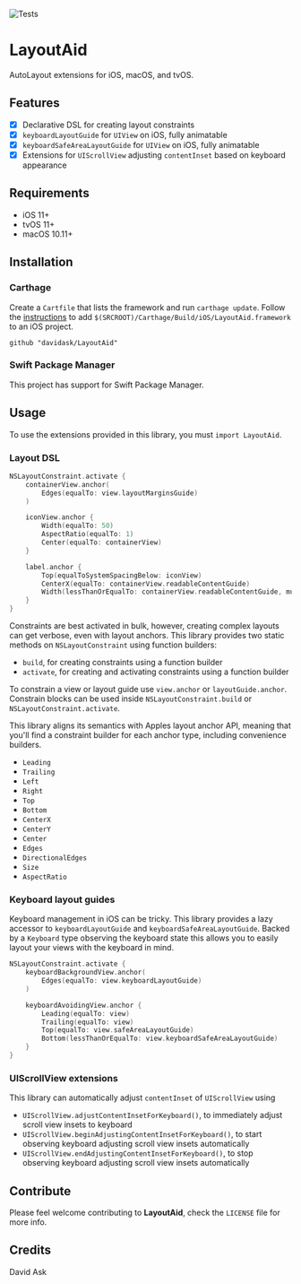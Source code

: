 ![Tests](https://github.com/davidask/LayoutAid/workflows/Tests/badge.svg)

# LayoutAid
AutoLayout extensions for iOS, macOS, and tvOS.

## Features

- [x] Declarative DSL for creating layout constraints
- [x] `keyboardLayoutGuide` for `UIView` on iOS, fully animatable
- [x] `keyboardSafeAreaLayoutGuide` for `UIView` on iOS, fully animatable
- [x] Extensions for `UIScrollView` adjusting `contentInset` based on keyboard appearance

## Requirements

- iOS 11+
- tvOS 11+
- macOS 10.11+

## Installation

### Carthage
Create a `Cartfile` that lists the framework and run `carthage update`. Follow the [instructions](https://github.com/Carthage/Carthage#if-youre-building-for-ios) to add `$(SRCROOT)/Carthage/Build/iOS/LayoutAid.framework` to an iOS project.

```
github "davidask/LayoutAid"
```

### Swift Package Manager
This project has support for Swift Package Manager.

## Usage

To use the extensions provided in this library, you must `import LayoutAid`.

### Layout DSL

```swift
NSLayoutConstraint.activate {
    containerView.anchor(
        Edges(equalTo: view.layoutMarginsGuide)
    )

    iconView.anchor {
        Width(equalTo: 50)
        AspectRatio(equalTo: 1)
        Center(equalTo: containerView)
    }

    label.anchor {
        Top(equalToSystemSpacingBelow: iconView)
        CenterX(equalTo: containerView.readableContentGuide)
        Width(lessThanOrEqualTo: containerView.readableContentGuide, multiplier: 0.5)
    }
}
```

Constraints are best activated in bulk, however, creating complex layouts can get verbose, even with layout anchors. This library provides two static methods on `NSLayoutConstraint` using function builders:

- `build`, for creating constraints using a function builder
- `activate`, for creating and activating constraints using a function builder

To constrain a view or layout guide use `view.anchor` or `layoutGuide.anchor`. Constrain blocks can be used inside `NSLayoutConstraint.build` or `NSLayoutConstraint.activate`.

This library aligns its semantics with Apples layout anchor API, meaning that you'll find a constraint builder for each anchor type, including convenience builders.

* `Leading`
* `Trailing`
* `Left`
* `Right`
* `Top`
* `Bottom`
* `CenterX`
* `CenterY`
* `Center`
* `Edges`
* `DirectionalEdges`
* `Size`
* `AspectRatio`

### Keyboard layout guides

Keyboard management in iOS can be tricky. This library provides a lazy accessor to `keyboardLayoutGuide` and `keyboardSafeAreaLayoutGuide`. Backed by a `Keyboard` type observing the keyboard state this allows you to easily layout your views with the keyboard in mind.

```swift
NSLayoutConstraint.activate {
    keyboardBackgroundView.anchor(
        Edges(equalTo: view.keyboardLayoutGuide)
    )

    keyboardAvoidingView.anchor {
        Leading(equalTo: view)
        Trailing(equalTo: view)
        Top(equalTo: view.safeAreaLayoutGuide)
        Bottom(lessThanOrEqualTo: view.keyboardSafeAreaLayoutGuide)
    }
}
```

### UIScrollView extensions

This library can automatically adjust `contentInset` of `UIScrollView` using
- `UIScrollView.adjustContentInsetForKeyboard()`, to immediately adjust scroll view insets to keyboard
- `UIScrollView.beginAdjustingContentInsetForKeyboard()`, to start observing keyboard adjusting scroll view insets automatically
- `UIScrollView.endAdjustingContentInsetForKeyboard()`, to stop observing keyboard adjusting scroll view insets automatically

## Contribute
Please feel welcome contributing to **LayoutAid**, check the ``LICENSE`` file for more info.

## Credits

David Ask